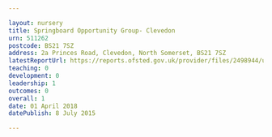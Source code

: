 ```yaml
---

layout: nursery
title: Springboard Opportunity Group- Clevedon
urn: 511262
postcode: BS21 7SZ
address: 2a Princes Road, Clevedon, North Somerset, BS21 7SZ
latestReportUrl: https://reports.ofsted.gov.uk/provider/files/2498944/urn/511262.pdf
teaching: 0
development: 0
leadership: 1
outcomes: 0
overall: 1
date: 01 April 2018 
datePublish: 8 July 2015

---
```

